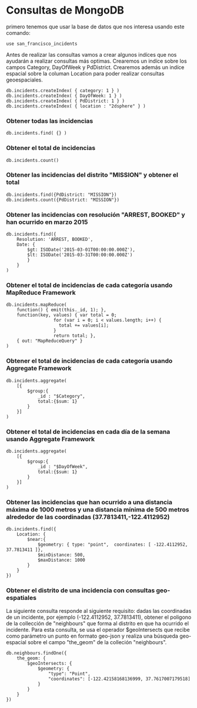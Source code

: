 # Consultas de MongoDB
primero tenemos que usar la base de datos que nos interesa usando este comando:
```
use san_francisco_incidents
```
Antes de realizar las consultas vamos a crear algunos indíces que nos ayudarán a realizar consultas más optimas. Crearemos un indíce sobre los campos Category, DayOfWeek y PdDistrict. Crearemos además un indíce espacial sobre la columan Location para poder realizar consultas geoespaciales.
```
db.incidents.createIndex( { category: 1 } )
db.incidents.createIndex( { DayOfWeek: 1 } )
db.incidents.createIndex( { PdDistrict: 1 } )
db.incidents.createIndex( { location : "2dsphere" } )
```
### Obtener todas las incidencias
```
db.incidents.find( {} )
```
### Obtener el total de incidencias
```
db.incidents.count()
```
### Obtener las incidencias del distrito "MISSION" y obtener el total
```
db.incidents.find({PdDistrict: "MISSION"})
db.incidents.count({PdDistrict: "MISSION"})
```
### Obtener las incidencias con resolución "ARREST, BOOKED" y han ocurrido en marzo 2015
```
db.incidents.find({
    Resolution: 'ARREST, BOOKED',
    Date: {
        $gt: ISODate('2015-03-01T00:00:00.000Z'),
        $lt: ISODate('2015-03-31T00:00:00.000Z')
        }
    }
)
```
### Obtener el total de incidencias de cada categoría usando MapReduce Framework
```
db.incidents.mapReduce(
    function() { emit(this._id, 1); },
    function(key, values) { var total = 0;
                  for (var i = 0; i < values.length; i++) {
                    total += values[i];
                  }
                  return total; },
    { out: "MapReduceQuery" }
)
```
### Obtener el total de incidencias de cada categoría usando Aggregate Framework
```
db.incidents.aggregate(
    [{
        $group:{
            _id : "$Category",
            total:{$sum: 1}
        }
    }]
)
```
### Obtener el total de incidencias en cada día de la semana usando Aggregate Framework
```
db.incidents.aggregate(
    [{
        $group:{
            _id : "$DayOfWeek",
            total:{$sum: 1}
        }
    }]
)
```
### Obtener las incidencias que han ocurrido a una distancia máxima de 1000 metros y una distancia mínima de 500 metros alrededor de las coordinadas (37.7813411,-122.4112952)
```
db.incidents.find({
    Location: {
        $near:{
            $geometry: { type: "point",  coordinates: [ -122.4112952, 37.7813411 ]},
            $minDistance: 500,
            $maxDistance: 1000
        }
    }
})
```
### Obtener el distrito de una incidencia con consultas geo-espatiales
La siguiente consulta responde al siguiente requisito: dadas las coordinadas de un incidente, por ejemplo (-122.4112952, 37.7813411), obtener el poligono de la collección de "neighbours" que forma al distrito en que ha ocurrido el incidente.
Para esta consulta, se usa el operador $geoIntersects que recibe como parámetro un punto en formato geo-json y realiza una búsqueda geo-espacial sobre el campo "the_geom" de la colleción "neighbours".
```
db.neighbours.findOne({
    the_geom: {
        $geoIntersects: {
            $geometry: {
                "type": "Point",
                "coordinates": [-122.42158168136999, 37.7617007179518]
            }
        }
    }
})
```


